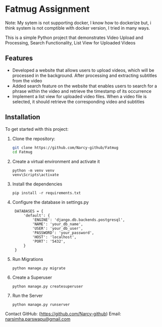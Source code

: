 # Fatmug Assignment

Note: My sytem is not supporting docker, I know how to dockerize but, i think system is not comptible with docker version, I tried in many ways.

This is a simple Python project that demonstrates Video Upload and Processing, Search Functionality, List View for Uploaded Videos

## Features
- Developed a website that allows users to upload videos, which will be processed in the background. After processing and extracting subtitles from the video
- Added search feature on the website that enables users to search for a phrase within the video and retrieve the timestamp of its occurrence
- Implement a list view for uploaded video files. When a video file is selected, it should retrieve the corresponding video and subtitles

## Installation

To get started with this project:

1. Clone the repository:
   ```bash
   git clone https://github.com/Narcy-github/Fatmug
   cd Fatmug
2. Create a virtual environment and activate it
    ```
    python -m venv venv
    venv\Scripts\activate
3. Install the dependencies
   ```
   pip install -r requirements.txt
4. Configure the database in settings.py
   ```
    DATABASES = {
        'default': {
            'ENGINE': 'django.db.backends.postgresql',
            'NAME': 'your_db_name',
            'USER': 'your_db_user',
            'PASSWORD': 'your_password',
            'HOST': 'localhost',
            'PORT': '5432',
        }
    }
5. Run Migrations
   ```
   python manage.py migrate

6. Create a Superuser
   ```
   python manage.py createsuperuser

7. Run the Server
   ```
   python manage.py runserver

Contact
GitHub: (https://github.com/Narcy-github) Email: narsimha.parswapu@gmail.com



